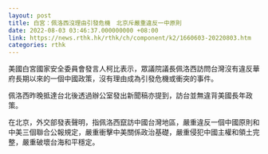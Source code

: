 ```yaml
---
layout: post
title: 白宮：佩洛西沒理由引發危機　北京斥嚴重違反一中原則
date: 2022-08-03 03:46:37.000000000 +08:00
link: https://news.rthk.hk/rthk/ch/component/k2/1660603-20220803.htm
categories: rthk
---
```


美國白宮國家安全委員會發言人柯比表示，眾議院議長佩洛西訪問台灣沒有違反華府長期以來的一個中國政策，沒有理由成為引發危機或衝突的事件。

佩洛西昨晚抵達台北後透過辦公室發出新聞稿亦提到，訪台並無違背美國長年政策。

在北京，外交部發表聲明，指佩洛西竄訪中國台灣地區，嚴重違反一個中國原則和中美三個聯合公報規定，嚴重衝擊中美關係政治基礎，嚴重侵犯中國主權和領土完整，嚴重破壞台海和平穩定。
